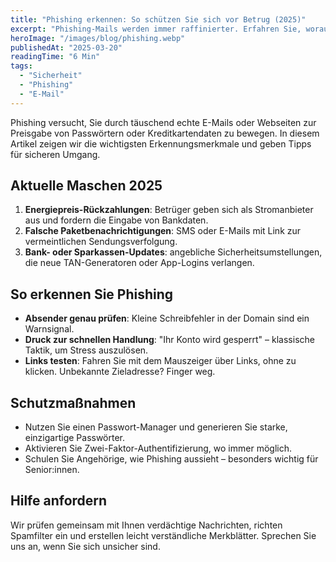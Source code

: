 ```yaml
---
title: "Phishing erkennen: So schützen Sie sich vor Betrug (2025)"
excerpt: "Phishing-Mails werden immer raffinierter. Erfahren Sie, worauf Sie 2025 achten müssen, um sich und Ihre Familie zu schützen."
heroImage: "/images/blog/phishing.webp"
publishedAt: "2025-03-20"
readingTime: "6 Min"
tags:
  - "Sicherheit"
  - "Phishing"
  - "E-Mail"
---
```


Phishing versucht, Sie durch täuschend echte E-Mails oder Webseiten zur Preisgabe von Passwörtern oder Kreditkartendaten zu bewegen. In diesem Artikel zeigen wir die wichtigsten Erkennungsmerkmale und geben Tipps für sicheren Umgang.

## Aktuelle Maschen 2025

1. **Energiepreis-Rückzahlungen**: Betrüger geben sich als Stromanbieter aus und fordern die Eingabe von Bankdaten.
2. **Falsche Paketbenachrichtigungen**: SMS oder E-Mails mit Link zur vermeintlichen Sendungsverfolgung.
3. **Bank- oder Sparkassen-Updates**: angebliche Sicherheitsumstellungen, die neue TAN-Generatoren oder App-Logins verlangen.

## So erkennen Sie Phishing

- **Absender genau prüfen**: Kleine Schreibfehler in der Domain sind ein Warnsignal.
- **Druck zur schnellen Handlung**: "Ihr Konto wird gesperrt" – klassische Taktik, um Stress auszulösen.
- **Links testen**: Fahren Sie mit dem Mauszeiger über Links, ohne zu klicken. Unbekannte Zieladresse? Finger weg.

## Schutzmaßnahmen

- Nutzen Sie einen Passwort-Manager und generieren Sie starke, einzigartige Passwörter.
- Aktivieren Sie Zwei-Faktor-Authentifizierung, wo immer möglich.
- Schulen Sie Angehörige, wie Phishing aussieht – besonders wichtig für Senior:innen.

## Hilfe anfordern

Wir prüfen gemeinsam mit Ihnen verdächtige Nachrichten, richten Spamfilter ein und erstellen leicht verständliche Merkblätter. Sprechen Sie uns an, wenn Sie sich unsicher sind.